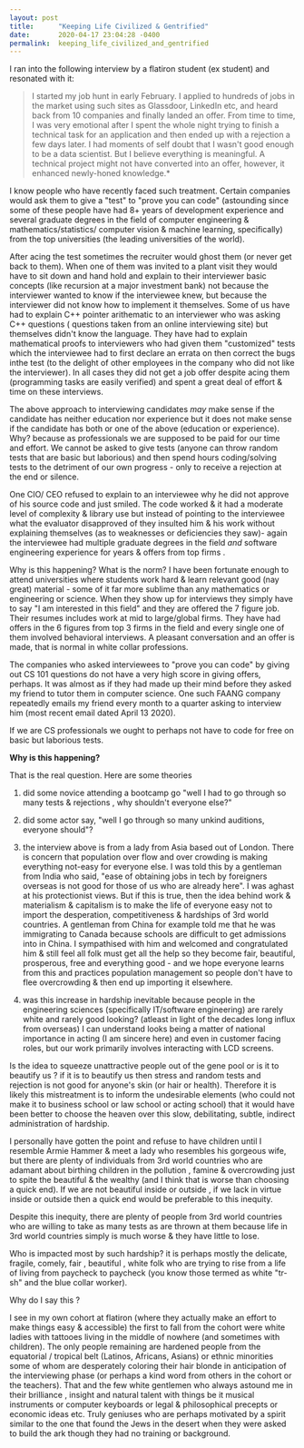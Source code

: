 ```yaml
---
layout: post
title:      "Keeping Life Civilized & Gentrified"
date:       2020-04-17 23:04:28 -0400
permalink:  keeping_life_civilized_and_gentrified
---
```



I ran into the following interview by a flatiron student (ex student) and resonated with it:

> I started my job hunt in early February. I applied to hundreds of jobs in the market using such sites as Glassdoor, LinkedIn etc, and heard back from 10 companies and finally landed an offer. From time to time, I was very emotional after I spent the whole night trying to finish a technical task for an application and then ended up with a rejection a few days later. I had moments of self doubt that I wasn't good enough to be a data scientist. But I believe everything is meaningful. A technical project might not have converted into an offer, however, it enhanced newly-honed knowledge.*
>  

I know people who have recently faced such treatment. Certain companies would ask them to give a "test" to "prove you can code" (astounding since some of these people have had 8+ years of development experience and several graduate degrees in the field of computer engineering & mathematics/statistics/ computer vision & machine learning, specifically) from the top universities (the leading universities of the world). 

After acing the test sometimes the recruiter would ghost them (or never get back to them). When one of them was invited to a plant visit they would have to sit down and hand hold and explain to their interviewer basic concepts (like recursion at a major investment bank) not because the interviewer wanted to know if the interviewee knew, but because the interviewer did not know how to implement it themselves. Some of us have had to explain C++ pointer arithematic to an interviewer who was asking  C++ questions ( questions taken from an online interviewing site) but themselves didn't know the language. They have had to explain mathematical proofs to interviewers who had given them "customized" tests which the interviewee had to first declare an errata on then correct the bugs inthe test (to the delight of other employees in the company who did not like the interviewer). In all cases they did not get a job offer despite acing them (programming tasks are easily verified) and spent a great deal of effort & time on these interviews.

The above approach to interviewing candidates *may* make sense if the candidate has neither education nor experience but it does not make sense if the candidate has both or one of the above (education or experience). Why? because as professionals we are supposed to be paid for our time and effort. We cannot be asked to give tests (anyone can throw random tests that are basic but laborious) and then spend hours coding/solving tests to the detriment of our own  progress - only to receive a rejection at the end or silence. 

One CIO/ CEO refused to explain to an interviewee why he did not approve of his source code and just smiled. The code worked &  it had a moderate level of complexity & library use but instead of pointing to the interviewee what the evaluator disapproved of they insulted him &  his work without explaining themselves (as to weaknesses or deficiencies they saw)- again the interviewee had multiple graduate degrees in the field *and* software engineering experience for years & offers from top firms . 

Why is this happening? What is the norm? I have been fortunate enough to attend universities where students work hard & learn relevant good (nay great) material - some of it far more sublime than any mathematics or engineering or science. When they show up for interviews they simply have to say "I am interested in this field" and they are offered the 7 figure job. Their resumes includes work at mid to large/global firms. They have had offers in the 6 figures from top 3 firms in the field and every single one of them involved behavioral interviews. A pleasant conversation and an offer is made, that is normal in white collar professions. 

The companies who asked interviewees to "prove you can code" by giving out CS 101 questions do not have a very high score in giving offers, perhaps. It was almost as if they had made up their mind before they asked my friend to tutor them in computer science. One such FAANG company repeatedly emails my friend every month to a quarter asking to interview him (most recent email dated April 13 2020). 


If we are CS professionals we ought to perhaps  not have to code for free on basic but laborious tests. 




**Why is this happening?**

That is the real question. Here are some theories


1) did some novice attending a bootcamp go "well I had to go through so many tests & rejections , why shouldn't everyone else?"

2) did some actor say, "well I go through so many unkind auditions, everyone should"?

3) the interview above is from a lady from Asia based out of London. There is concern that population over flow and over crowding is making everything not-easy for everyone else. I was told this by a gentleman from India who said, "ease of obtaining jobs in tech by foreigners overseas is not good for those of us who are already here". I was aghast at his protectionist views. But if this is true, then the idea behind work & materialism & capitalism is to make the life of everyone easy not to import the desperation, competitiveness & hardships of 3rd world countries. A gentleman from China for example told me that he was immigrating to Canada because schools are difficult to get admissions into in China. I sympathised with him and welcomed and congratulated him & still feel all folk must get all the help so they become fair, beautiful, prosperous, free and everything good - and we hope everyone learns from this and practices population management so people don't have to flee overcrowding & then end up importing it elsewhere. 


4) was this increase in hardship inevitable because people in the engineering sciences (specifically IT/software engineering) are rarely white and rarely good looking? (atleast in light of the decades long influx from overseas) I can understand looks being a matter of national importance in acting (I am sincere here) and even in customer facing roles, but our work primarily involves interacting with LCD screens. 


Is the idea to squeeze unattractive people out of the gene pool or is it to beautify us ? if it is to beautify us then stress and random tests and rejection is not good for anyone's skin (or hair or health). Therefore it is likely this mistreatment is to inform the undesirable elements (who could not make it to business school or law school or acting school) that it would have been better to choose the heaven over this slow, debilitating, subtle, indirect administration of hardship. 

I personally have gotten the point and refuse to have children until I resemble Armie Hammer & meet a lady who resembles his gorgeous wife, but there are plenty of individuals from 3rd world countries who are adamant about birthing children in the pollution , famine & overcrowding just to spite the beautiful & the wealthy (and I think that is  worse than choosing a quick end).  If we are not beautiful inside or outside , if we lack in virtue inside or outside then a quick end would be preferable to this inequity.


Despite this inequity, there are plenty of people from 3rd world countries who are willing to take as many tests as are thrown at them because life in 3rd world countries simply is much worse & they have little to lose. 


Who is impacted most by such hardship? it is perhaps mostly the delicate, fragile, comely, fair , beautiful , white folk who are trying to rise from a life of living from paycheck to paycheck (you know those termed as white "tr-sh" and the blue collar worker). 

Why do I say this ?

I see in my own cohort at flatiron (where they actually make an effort to make things easy & accessible) the first to fall from the cohort were white ladies with tattooes living in the middle of nowhere (and sometimes with children). The only people remaining are hardened people from the equatorial / tropical belt (Latinos, Africans, Asians) or ethnic minorities some of whom are desperately coloring their hair blonde in anticipation of the interviewing phase (or perhaps a kind word from others in the cohort or the teachers). That and the few white gentlemen who always astound me in their brilliance , insight and natural talent with things be it musical instruments or computer keyboards or legal & philosophical precepts or economic ideas etc. Truly geniuses who are perhaps motivated by a spirit similar to the one that found the Jews in the desert when they were asked to build the ark though they had no training or background. 
